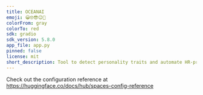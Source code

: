 ```yaml
---
title: OCEANAI
emoji: 😀🤓😎😉😤
colorFrom: gray
colorTo: red
sdk: gradio
sdk_version: 5.8.0
app_file: app.py
pinned: false
license: mit
short_description: Tool to detect personality traits and automate HR-processes
---
```


Check out the configuration reference at <https://huggingface.co/docs/hub/spaces-config-reference>
